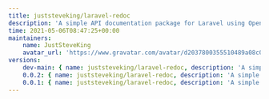 ```yaml
---
title: juststeveking/laravel-redoc
description: 'A simple API documentation package for Laravel using OpenAPI and Redoc'
time: 2021-05-06T08:47:25+00:00
maintainers:
    name: JustSteveKing
    avatar_url: 'https://www.gravatar.com/avatar/d2037800355510489a08c0057fec3e7e?d=identicon'
versions:
    dev-main: { name: juststeveking/laravel-redoc, description: 'A simple API documentation package for Laravel using OpenAPI and Redoc', keywords: [documentation, api, laravel, openapi, redoc], homepage: '', version: dev-main, version_normalized: dev-main, license: [MIT], authors: [{ name: 'Steve McDougall', email: juststevemcd@gmail.com, homepage: 'https://www.juststeveking.uk/', role: developer }], source: { type: git, url: 'https://github.com/JustSteveKing/laravel-redoc.git', reference: ed5f61c217c4e80ee0cdd8c1a070c963124e292d }, dist: { type: zip, url: 'https://api.github.com/repos/JustSteveKing/laravel-redoc/zipball/ed5f61c217c4e80ee0cdd8c1a070c963124e292d', reference: ed5f61c217c4e80ee0cdd8c1a070c963124e292d, shasum: '' }, type: library, support: { source: 'https://github.com/JustSteveKing/laravel-redoc/tree/0.0.2', issues: 'https://github.com/JustSteveKing/laravel-redoc/issues' }, funding: [{ url: 'https://github.com/JustSteveKing', type: github }], time: '2021-05-06T09:38:33+00:00', autoload: { psr-4: { JustSteveKing\Laravel\LaravelRedoc\: src/ } }, extra: { laravel: { providers: [JustSteveKing\Laravel\LaravelRedoc\RedocServiceProvider] } }, default-branch: true, require: { php: ^8.0, illuminate/support: ^8.0 }, require-dev: { orchestra/testbench: ^6.17, phpunit/phpunit: ^9.5 } }
    0.0.2: { name: juststeveking/laravel-redoc, description: 'A simple API documentation package for Laravel using OpenAPI and Redoc', keywords: [documentation, api, laravel, openapi, redoc], homepage: '', version: 0.0.2, version_normalized: 0.0.2.0, license: [MIT], authors: [{ name: 'Steve McDougall', email: juststevemcd@gmail.com, homepage: 'https://www.juststeveking.uk/', role: developer }], source: { type: git, url: 'https://github.com/JustSteveKing/laravel-redoc.git', reference: ed5f61c217c4e80ee0cdd8c1a070c963124e292d }, dist: { type: zip, url: 'https://api.github.com/repos/JustSteveKing/laravel-redoc/zipball/ed5f61c217c4e80ee0cdd8c1a070c963124e292d', reference: ed5f61c217c4e80ee0cdd8c1a070c963124e292d, shasum: '' }, type: library, support: { source: 'https://github.com/JustSteveKing/laravel-redoc/tree/0.0.2', issues: 'https://github.com/JustSteveKing/laravel-redoc/issues' }, funding: [{ url: 'https://github.com/JustSteveKing', type: github }], time: '2021-05-06T09:38:33+00:00', autoload: { psr-4: { JustSteveKing\Laravel\LaravelRedoc\: src/ } }, extra: { laravel: { providers: [JustSteveKing\Laravel\LaravelRedoc\RedocServiceProvider] } }, require: { php: ^8.0, illuminate/support: ^8.0 }, require-dev: { orchestra/testbench: ^6.17, phpunit/phpunit: ^9.5 } }
    0.0.1: { name: juststeveking/laravel-redoc, description: 'A simple API documentation package for Laravel using OpenAPI and Redoc', keywords: [documentation, api, laravel, openapi, redoc], homepage: '', version: 0.0.1, version_normalized: 0.0.1.0, license: [MIT], authors: [{ name: 'Steve McDougall', email: juststevemcd@gmail.com, homepage: 'https://www.juststeveking.uk/', role: developer }], source: { type: git, url: 'https://github.com/JustSteveKing/laravel-redoc.git', reference: 6fd42f1c6d4893bebda879bda9c14e482a50357b }, dist: { type: zip, url: 'https://api.github.com/repos/JustSteveKing/laravel-redoc/zipball/6fd42f1c6d4893bebda879bda9c14e482a50357b', reference: 6fd42f1c6d4893bebda879bda9c14e482a50357b, shasum: '' }, type: library, support: { source: 'https://github.com/JustSteveKing/laravel-redoc/tree/0.0.1', issues: 'https://github.com/JustSteveKing/laravel-redoc/issues' }, funding: [{ url: 'https://github.com/JustSteveKing', type: github }], time: '2021-05-06T08:44:44+00:00', autoload: { psr-4: { JustSteveKing\Laravel\LaravelRedoc\: src/ } }, extra: { laravel: { providers: [JustSteveKing\Laravel\LaravelRedoc\RedocServiceProvider] } }, require: { php: ^8.0, illuminate/support: ^8.0 } }
---
```


